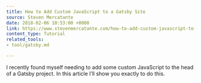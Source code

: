 ```yaml
---
title: How to Add Custom JavaScript to a Gatsby Site
source: Steven Mercatante
date: 2018-02-06 10:53:00 +0000
link: https://www.stevenmercatante.com/how-to-add-custom-javascript-to-a-gatsby-site/
content_type: Tutorial
related_tools:
- tool/gatsby.md

---
```

I recently found myself needing to add some custom JavaScript to the head of a Gatsby project. In this article I’ll show you exactly to do this.





